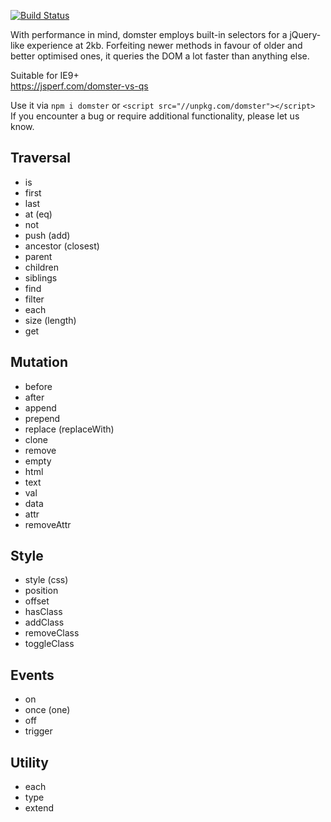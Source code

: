 [![Build Status](https://travis-ci.org/murger/domster.svg?branch=master)](https://travis-ci.org/murger/domster)

With performance in mind, domster employs built-in selectors for a jQuery-like
experience at 2kb. Forfeiting newer methods in favour of older and better
optimised ones, it queries the DOM a lot faster than anything else.

Suitable for IE9+\
https://jsperf.com/domster-vs-qs

Use it via `npm i domster` or `<script src="//unpkg.com/domster"></script>`\
If you encounter a bug or require additional functionality, please let us know.

## Traversal
* is
* first
* last
* at (eq)
* not
* push (add)
* ancestor (closest)
* parent
* children
* siblings
* find
* filter
* each
* size (length)
* get

## Mutation
* before
* after
* append
* prepend
* replace (replaceWith)
* clone
* remove
* empty
* html
* text
* val
* data
* attr
* removeAttr

## Style
* style (css)
* position
* offset
* hasClass
* addClass
* removeClass
* toggleClass

## Events
* on
* once (one)
* off
* trigger

## Utility
* each
* type
* extend